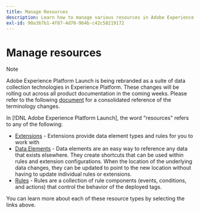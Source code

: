 ```yaml
---
title: Manage Resources
description: Learn how to manage various resources in Adobe Experience Platform Launch, including extensions, data elements, and rules.
exl-id: 90a367b1-4f87-4d70-964b-c42c58219172
---
```

# Manage resources

>[!NOTE]
>
>Adobe Experience Platform Launch is being rebranded as a suite of data collection technologies in Experience Platform. These changes will be rolling out across all product documentation in the coming weeks. Please refer to the following [document](../../launch-term-updates.md) for a consolidated reference of the terminology changes.

In [!DNL Adobe Experience Platform Launch], the word "resources" refers to any of the following:

* [Extensions](extensions/overview.md) - Extensions provide data element types and rules for you to work with
* [Data Elements](data-elements.md) - Data elements are an easy way to reference any data that exists elsewhere.  They create shortcuts that can be used within rules and extension configurations.  When the location of the underlying data changes, they can be updated to point to the new location without having to update individual rules or extensions.
* [Rules](rules.md) - Rules are a collection of rule components (events, conditions, and actions) that control the behavior of the deployed tags.

You can learn more about each of these resource types by selecting  the links above.
